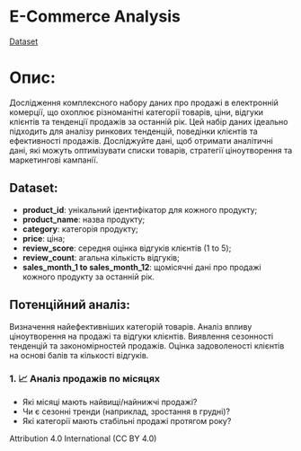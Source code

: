 # E-Commerce Analysis

[Dataset](https://www.kaggle.com/datasets/fahmidachowdhury/e-commerce-sales-analysis)

# Опис:

Дослідження комплексного набору даних про продажі в електронній комерції, що охоплює різноманітні категорії товарів, ціни, відгуки клієнтів та тенденції продажів за останній рік. Цей набір даних ідеально підходить для аналізу ринкових тенденцій, поведінки клієнтів та ефективності продажів. Досліджуйте дані, щоб отримати аналітичні дані, які можуть оптимізувати списки товарів, стратегії ціноутворення та маркетингові кампанії.


## Dataset:


<!-- - **[Dataset](https://www.kaggle.com/datasets/fahmidachowdhury/e-commerce-sales-analysis)**
- format: `.csv`;
- contains the following key columns: `product_id*`, `product_name`, `category`, `review_score`, etc. -->

- **product_id**: унікальний ідентифікатор для кожного продукту;
- **product_name**: назва продукту;
- **category**: категорія продукту;
- **price**: ціна;
- **review_score**: середня оцінка відгуків клієнтів (1 to 5);
- **review_count**: агальна кількість відгуків;
- **sales_month_1 to sales_month_12**: щомісячні дані про продажі кожного продукту за останній рік.

## Потенційний аналіз:

Визначення найефективніших категорій товарів.
Аналіз впливу ціноутворення на продажі та відгуки клієнтів.
Виявлення сезонності тенденцій та закономірностей продажів.
Оцінка задоволеності клієнтів на основі балів та кількості відгуків.

### 1. 📈 Аналіз продажів по місяцях 

- Які місяці мають найвищі/найнижчі продажі? 
- Чи є сезонні тренди (наприклад, зростання в грудні)?
- Які категорії мають стабільні продажі протягом року?

Attribution 4.0 International (CC BY 4.0)